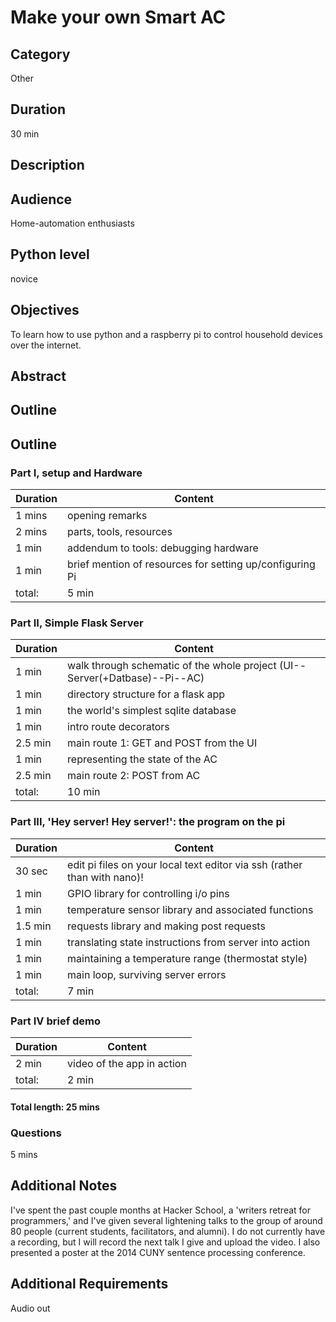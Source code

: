 # Make your own Smart AC

## Category
Other

## Duration
30 min

## Description
<!-- ( /400 chars) -->

## Audience
<!-- no idea what to put here -->
Home-automation enthusiasts 

## Python level
novice

## Objectives
To learn how to use python and a raspberry pi to control household devices over the internet.

## Abstract

## Outline

## Outline

### Part I, setup and Hardware
| Duration | Content |
| -------- | ------- |
| 1 mins | opening remarks
| 2 mins | parts, tools, resources 
| 1 min | addendum to tools: debugging hardware
| 1 min | brief mention of resources for setting up/configuring Pi
| total: | 5 min

### Part II, Simple Flask Server 
| Duration | Content |
| -------- | ------- |
| 1 min | walk through schematic of the whole project (UI--Server(+Datbase)--Pi--AC)
| 1 min | directory structure for a flask app
| 1 min | the world's simplest sqlite database
| 1 min | intro route decorators
| 2.5 min | main route 1: GET and POST from the UI
| 1 min | representing the state of the AC 
| 2.5 min | main route 2: POST from AC
| total: | 10 min

### Part III, 'Hey server! Hey server!': the program on the pi
| Duration | Content |
| -------- | ------- |
| 30 sec | edit pi files on your local text editor via ssh (rather than with nano)!
| 1 min | GPIO library for controlling i/o pins 
| 1 min | temperature sensor library and associated functions
| 1.5 min | requests library and making post requests
| 1 min | translating state instructions from server into action
| 1 min | maintaining a temperature range (thermostat style)
| 1 min | main loop, surviving server errors
| total: | 7 min

### Part IV brief demo
| Duration | Content |
| -------- | ------- |
| 2 min | video of the app in action
| total: | 2 min |

#### Total length: 25 mins

### Questions
5 mins

## Additional Notes
I've spent the past couple months at Hacker School, a 'writers retreat for programmers,' and I've given several lightening talks to the group of around 80 people (current students, facilitators, and alumni). I do not currently have a recording, but I will record the next talk I give and upload the video. I also presented a poster at the 2014 CUNY sentence processing conference. 

## Additional Requirements
Audio out


